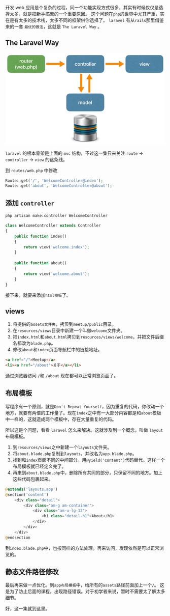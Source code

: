 开发 web 应用是个复杂的过程，同一个功能实现方式很多，其实有时候仅仅是选择太多，就是把新手搞晕的一个重要原因。
这个问题在`php`的世界中尤其严重，实在是有太多的技术栈，太多不同的框架供你选择了。
`laravel` 有从`rails`那里借鉴来的一套 `最优的做法`，这就是 `The Laravel Way` 。


## The Laravel Way

![](media/15094270055608.jpg)

`laravel` 的根本骨架是上面的 `mvc` 结构，不过这一集只来关注 `route` -> `controller` -> `view` 的这条线。

到 `routes/web.php` 中修改

```php
Route::get('/', 'WelcomeController@index');
Route::get('about', 'WelcomeController@about');
```

## 添加 `controller`

```bash
php artisan make:controller WelcomeController
```

```php
class WelcomeController extends Controller
{
    public function index()
    {
        return view('welcome.index');
    }
    
    public function about()
    {
        return view('welcome.about');
    }
}
```

接下来，就要来添加`html模板`了。

## views

1. 将提供的`assets文件夹`，拷贝到`meetup/public`目录。
2. 在`resources/views`目录中新建一个叫做`welcome`文件夹。
3. 把`index.html`和`about.html`拷贝到`resources/views/welcome`，并把文件后缀名都改为`blade.php`。
4. 修改`about`和`index`页面导航栏中的链接地址。

```html
<a href="/">Meetup</a>
<li><a href="/about">关于</a></li>
```

通过浏览器访问 `/`和 `/about` 现在都可以正常浏览页面了。

## 布局模板

写程序有一个原则，就是`Don't Repeat Yourself`，因为重复的代码，你改动一个地方，就要有两倍的工作量了。现在`index`之中有一大部分内容都是和`about`模板中一样的，这就造成两个模板中，存在大量重复的代码。

所以这是个问题，看看 `laravel` 怎么来解决。这就涉及到一个概念，叫做 `layout` 布局模板。

1. 到`resources/views`之中新建一个`layouts`文件夹。
2. 将`about.blade.php`复制到`layouts`，并改名为`app.blade.php`。
3. 找到和`index`页面不同的中间部分。用`@yield('content')`代码替代。这样一个布局模板就已经定义完了。
4. 再来到`about.blade.php`中，删除所有共同的部分，只保留不同的地方。加上这些代码包裹起来。

```php
@extends('layouts.app')
@section('content')
    <div class="detail">
        <div class="am-g am-container">
            <div class="am-u-lg-12">
                <h1 class="detail-h1">About</h1>
            </div>
        </div>
    </div>
@endsection
```

到`index.blade.php`中，也按同样的方法处理。再来访问，发现依然是可以正常浏览的。

## 静态文件路径修改

最后再来做一点优化。到`app布局模板`中，给所有的`assets`路径前面加上一个`/`。
这是为了防止后面的课程，出现路径错误。对于初学者来说，暂时不需要太了解太多细节。

好，这一集就到这里。


